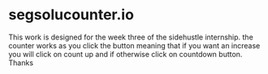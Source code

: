 # segsolucounter.io
This work is designed for the week three of the sidehustle internship. the counter works as you click the button meaning that if you want an increase you will click on count up and if otherwise click on countdown button. Thanks
